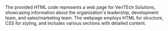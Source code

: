 The provided HTML code represents a web page for VeriTEch Solutions, showcasing information about the organization's leadership, development team, and sales/marketing team. The webpage employs HTML for structure, CSS for styling, and includes various sections with detailed content.
